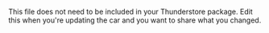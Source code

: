 This file does not need to be included in your Thunderstore package. Edit this when you're updating the car and you want to share what you changed.